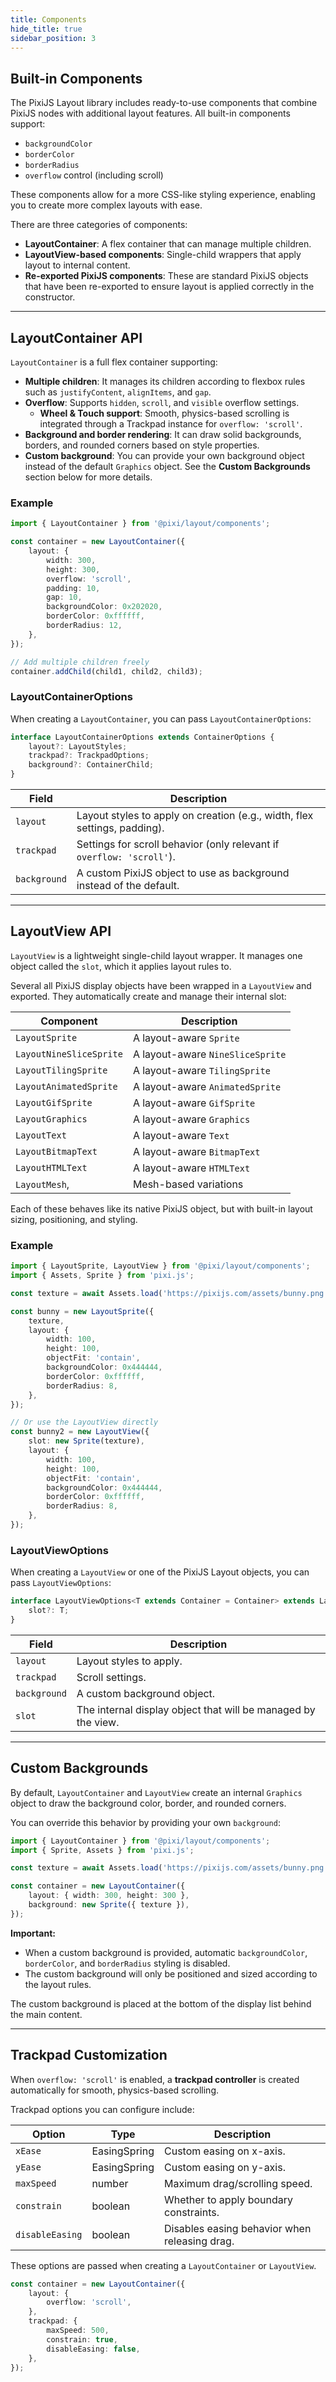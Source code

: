 ```yaml
---
title: Components
hide_title: true
sidebar_position: 3
---
```


## Built-in Components

The PixiJS Layout library includes ready-to-use components that combine PixiJS nodes with additional layout features.
All built-in components support:

- `backgroundColor`
- `borderColor`
- `borderRadius`
- `overflow` control (including scroll)

These components allow for a more CSS-like styling experience, enabling you to create more complex layouts with ease.

There are three categories of components:

- **LayoutContainer**: A flex container that can manage multiple children.
- **LayoutView-based components**: Single-child wrappers that apply layout to internal content.
- **Re-exported PixiJS components**: These are standard PixiJS objects that have been re-exported to ensure layout is applied correctly in the constructor.

---

## LayoutContainer API

`LayoutContainer` is a full flex container supporting:

- **Multiple children**: It manages its children according to flexbox rules such as `justifyContent`, `alignItems`, and `gap`.
- **Overflow**: Supports `hidden`, `scroll`, and `visible` overflow settings.
    - **Wheel & Touch support**: Smooth, physics-based scrolling is integrated through a Trackpad instance for `overflow: 'scroll'`.
- **Background and border rendering**: It can draw solid backgrounds, borders, and rounded corners based on style properties.
- **Custom background**: You can provide your own background object instead of the default `Graphics` object. See the **Custom Backgrounds** section below for more details.

### Example

```ts
import { LayoutContainer } from '@pixi/layout/components';

const container = new LayoutContainer({
    layout: {
        width: 300,
        height: 300,
        overflow: 'scroll',
        padding: 10,
        gap: 10,
        backgroundColor: 0x202020,
        borderColor: 0xffffff,
        borderRadius: 12,
    },
});

// Add multiple children freely
container.addChild(child1, child2, child3);
```

### LayoutContainerOptions

When creating a `LayoutContainer`, you can pass `LayoutContainerOptions`:

```ts
interface LayoutContainerOptions extends ContainerOptions {
    layout?: LayoutStyles;
    trackpad?: TrackpadOptions;
    background?: ContainerChild;
}
```

| Field        | Description                                                               |
| ------------ | ------------------------------------------------------------------------- |
| `layout`     | Layout styles to apply on creation (e.g., width, flex settings, padding). |
| `trackpad`   | Settings for scroll behavior (only relevant if `overflow: 'scroll'`).     |
| `background` | A custom PixiJS object to use as background instead of the default.       |

---

## LayoutView API

`LayoutView` is a lightweight single-child layout wrapper. It manages one object called the `slot`, which it applies layout rules to.

Several all PixiJS display objects have been wrapped in a `LayoutView` and exported. They automatically create and manage their internal slot:

| Component               | Description                      |
| ----------------------- | -------------------------------- |
| `LayoutSprite`          | A layout-aware `Sprite`          |
| `LayoutNineSliceSprite` | A layout-aware `NineSliceSprite` |
| `LayoutTilingSprite`    | A layout-aware `TilingSprite`    |
| `LayoutAnimatedSprite`  | A layout-aware `AnimatedSprite`  |
| `LayoutGifSprite`       | A layout-aware `GifSprite`       |
| `LayoutGraphics`        | A layout-aware `Graphics`        |
| `LayoutText`            | A layout-aware `Text`            |
| `LayoutBitmapText`      | A layout-aware `BitmapText`      |
| `LayoutHTMLText`        | A layout-aware `HTMLText`        |
| `LayoutMesh`,           | Mesh-based variations            |

Each of these behaves like its native PixiJS object, but with built-in layout sizing, positioning, and styling.

### Example

```ts
import { LayoutSprite, LayoutView } from '@pixi/layout/components';
import { Assets, Sprite } from 'pixi.js';

const texture = await Assets.load('https://pixijs.com/assets/bunny.png');

const bunny = new LayoutSprite({
    texture,
    layout: {
        width: 100,
        height: 100,
        objectFit: 'contain',
        backgroundColor: 0x444444,
        borderColor: 0xffffff,
        borderRadius: 8,
    },
});

// Or use the LayoutView directly
const bunny2 = new LayoutView({
    slot: new Sprite(texture),
    layout: {
        width: 100,
        height: 100,
        objectFit: 'contain',
        backgroundColor: 0x444444,
        borderColor: 0xffffff,
        borderRadius: 8,
    },
});
```

### LayoutViewOptions

When creating a `LayoutView` or one of the PixiJS Layout objects, you can pass `LayoutViewOptions`:

```ts
interface LayoutViewOptions<T extends Container = Container> extends LayoutContainerOptions {
    slot?: T;
}
```

| Field        | Description                                                   |
| ------------ | ------------------------------------------------------------- |
| `layout`     | Layout styles to apply.                                       |
| `trackpad`   | Scroll settings.                                              |
| `background` | A custom background object.                                   |
| `slot`       | The internal display object that will be managed by the view. |

---

## Custom Backgrounds

By default, `LayoutContainer` and `LayoutView` create an internal `Graphics` object to draw the background color, border, and rounded corners.

You can override this behavior by providing your own `background`:

```ts
import { LayoutContainer } from '@pixi/layout/components';
import { Sprite, Assets } from 'pixi.js';

const texture = await Assets.load('https://pixijs.com/assets/bunny.png');

const container = new LayoutContainer({
    layout: { width: 300, height: 300 },
    background: new Sprite({ texture }),
});
```

**Important:**

- When a custom background is provided, automatic `backgroundColor`, `borderColor`, and `borderRadius` styling is disabled.
- The custom background will only be positioned and sized according to the layout rules.

The custom background is placed at the bottom of the display list behind the main content.

---

## Trackpad Customization

When `overflow: 'scroll'` is enabled, a **trackpad controller** is created automatically for smooth, physics-based scrolling.

Trackpad options you can configure include:

| Option          | Type         | Description                                   |
| --------------- | ------------ | --------------------------------------------- |
| `xEase`         | EasingSpring | Custom easing on x-axis.                      |
| `yEase`         | EasingSpring | Custom easing on y-axis.                      |
| `maxSpeed`      | number       | Maximum drag/scrolling speed.                 |
| `constrain`     | boolean      | Whether to apply boundary constraints.        |
| `disableEasing` | boolean      | Disables easing behavior when releasing drag. |

These options are passed when creating a `LayoutContainer` or `LayoutView`.

```ts
const container = new LayoutContainer({
    layout: {
        overflow: 'scroll',
    },
    trackpad: {
        maxSpeed: 500,
        constrain: true,
        disableEasing: false,
    },
});
```

